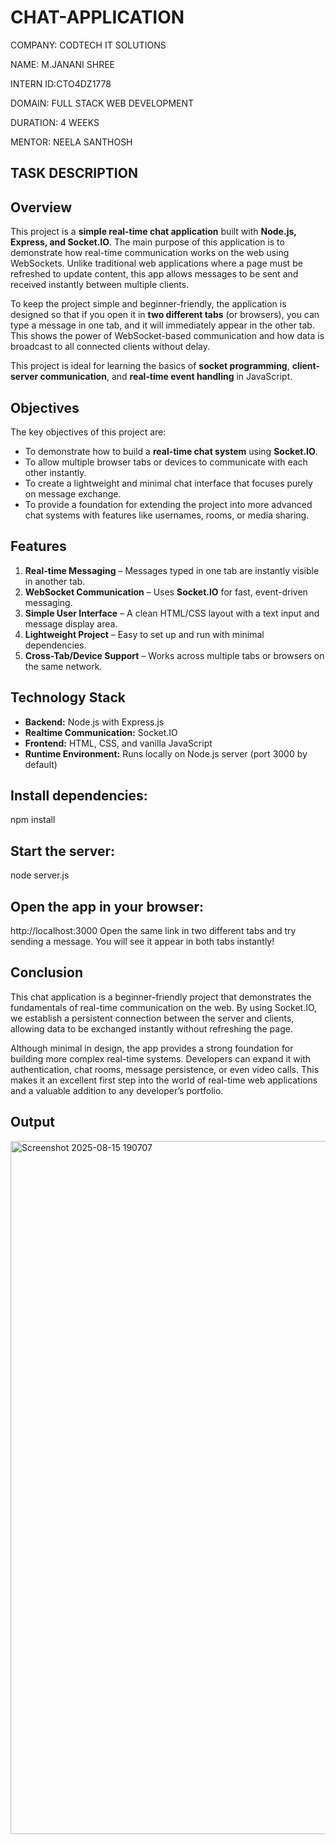 # CHAT-APPLICATION

COMPANY: CODTECH IT SOLUTIONS

NAME: M.JANANI SHREE

INTERN ID:CTO4DZ1778

DOMAIN: FULL STACK WEB DEVELOPMENT

DURATION: 4 WEEKS

MENTOR: NEELA SANTHOSH

## TASK DESCRIPTION

## Overview  
This project is a **simple real-time chat application** built with **Node.js, Express, and Socket.IO**. The main purpose of this application is to demonstrate how real-time communication works on the web using WebSockets. Unlike traditional web applications where a page must be refreshed to update content, this app allows messages to be sent and received instantly between multiple clients.  

To keep the project simple and beginner-friendly, the application is designed so that if you open it in **two different tabs** (or browsers), you can type a message in one tab, and it will immediately appear in the other tab. This shows the power of WebSocket-based communication and how data is broadcast to all connected clients without delay.  

This project is ideal for learning the basics of **socket programming**, **client-server communication**, and **real-time event handling** in JavaScript.  

## Objectives  
The key objectives of this project are:  
- To demonstrate how to build a **real-time chat system** using **Socket.IO**.  
- To allow multiple browser tabs or devices to communicate with each other instantly.  
- To create a lightweight and minimal chat interface that focuses purely on message exchange.  
- To provide a foundation for extending the project into more advanced chat systems with features like usernames, rooms, or media sharing.  

## Features  
1. **Real-time Messaging** – Messages typed in one tab are instantly visible in another tab.  
2. **WebSocket Communication** – Uses **Socket.IO** for fast, event-driven messaging.  
3. **Simple User Interface** – A clean HTML/CSS layout with a text input and message display area.  
4. **Lightweight Project** – Easy to set up and run with minimal dependencies.  
5. **Cross-Tab/Device Support** – Works across multiple tabs or browsers on the same network.  

## Technology Stack  
- **Backend:** Node.js with Express.js  
- **Realtime Communication:** Socket.IO  
- **Frontend:** HTML, CSS, and vanilla JavaScript  
- **Runtime Environment:** Runs locally on Node.js server (port 3000 by default)  

## Install dependencies:

npm install

## Start the server:

node server.js

## Open the app in your browser:

http://localhost:3000
Open the same link in two different tabs and try sending a message. You will see it appear in both tabs instantly! 

## Conclusion

This chat application is a beginner-friendly project that demonstrates the fundamentals of real-time communication on the web. By using Socket.IO, we establish a persistent connection between the server and clients, allowing data to be exchanged instantly without refreshing the page.

Although minimal in design, the app provides a strong foundation for building more complex real-time systems. Developers can expand it with authentication, chat rooms, message persistence, or even video calls. This makes it an excellent first step into the world of real-time web applications and a valuable addition to any developer’s portfolio.

## Output

<img width="1690" height="1109" alt="Screenshot 2025-08-15 190707" src="https://github.com/user-attachments/assets/580f4cdc-b1a7-47d8-9efe-2ef957e4a45a" />
